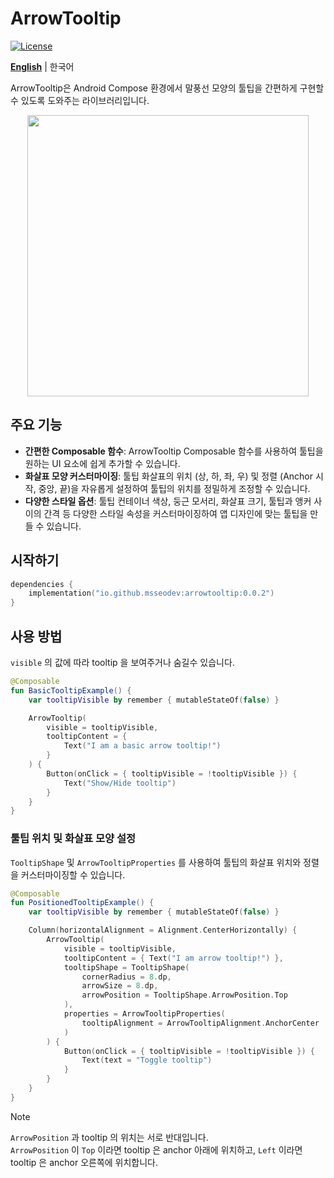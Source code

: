 # ArrowTooltip
[![License](https://img.shields.io/badge/License-Apache_2.0-blue.svg)](https://opensource.org/licenses/Apache-2.0)

[**English**](https://github.com/msseodev/ArrowTooltip/blob/main/README.md) |
한국어

ArrowTooltip은 Android Compose 환경에서 말풍선 모양의 툴팁을 간편하게 구현할 수 있도록 도와주는 라이브러리입니다.

<p align="center">
    <img src="https://github.com/user-attachments/assets/6cd1d8af-b8f3-4436-aa16-4b5c03e179bf" width="450" />
</p>

## 주요 기능
- **간편한 Composable 함수**: ArrowTooltip Composable 함수를 사용하여 툴팁을 원하는 UI 요소에 쉽게 추가할 수 있습니다.
- **화살표 모양 커스터마이징**: 툴팁 화살표의 위치 (상, 하, 좌, 우) 및 정렬 (Anchor 시작, 중앙, 끝)을 자유롭게 설정하여 툴팁의 위치를 정밀하게 조정할 수 있습니다.
- **다양한 스타일 옵션**: 툴팁 컨테이너 색상, 둥근 모서리, 화살표 크기, 툴팁과 앵커 사이의 간격 등 다양한 스타일 속성을 커스터마이징하여 앱 디자인에 맞는 툴팁을 만들 수 있습니다.

## 시작하기

```kotlin
dependencies {
    implementation("io.github.msseodev:arrowtooltip:0.0.2")
}
```

## 사용 방법
```visible``` 의 값에 따라 tooltip 을 보여주거나 숨길수 있습니다.
```kotlin
@Composable
fun BasicTooltipExample() {
    var tooltipVisible by remember { mutableStateOf(false) }

    ArrowTooltip(
        visible = tooltipVisible,
        tooltipContent = {
            Text("I am a basic arrow tooltip!")
        }
    ) {
        Button(onClick = { tooltipVisible = !tooltipVisible }) {
            Text("Show/Hide tooltip")
        }
    }
}
```

### 툴팁 위치 및 화살표 모양 설정
```TooltipShape``` 및 ```ArrowTooltipProperties``` 를 사용하여 툴팁의 화살표 위치와 정렬을 커스터마이징할 수 있습니다.

```kotlin
@Composable
fun PositionedTooltipExample() {
    var tooltipVisible by remember { mutableStateOf(false) }

    Column(horizontalAlignment = Alignment.CenterHorizontally) {
        ArrowTooltip(
            visible = tooltipVisible,
            tooltipContent = { Text("I am arrow tooltip!") },
            tooltipShape = TooltipShape(
                cornerRadius = 8.dp,
                arrowSize = 8.dp,
                arrowPosition = TooltipShape.ArrowPosition.Top
            ),
            properties = ArrowTooltipProperties(
                tooltipAlignment = ArrowTooltipAlignment.AnchorCenter
            )
        ) {
            Button(onClick = { tooltipVisible = !tooltipVisible }) {
                Text(text = "Toggle tooltip")
            }
        }
    }
}
```

> [!NOTE]
> ```ArrowPosition``` 과 tooltip 의 위치는 서로 반대입니다.  
> ```ArrowPosition``` 이 ```Top``` 이라면 tooltip 은 anchor 아래에 위치하고, ```Left``` 이라면 tooltip 은 anchor 오른쪽에 위치합니다.
